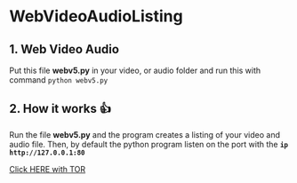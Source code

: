 # WebVideoAudioListing

## 1. Web Video Audio

Put this file **webv5.py** in your video, or audio folder and run this with command `python webv5.py`

## 2. How it works 👍

Run the file **webv5.py** and the program creates a listing of your video and audio file. Then, by default the python program
listen on the port with the **`ip http://127.0.0.1:80`**

[Click HERE with TOR](http://z22wxocehx67sgky4hjc6xommnuvyimgp2yv2lltbis6c42pivioonad.onion)
